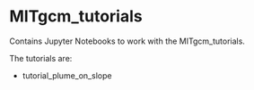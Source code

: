 # MITgcm_tutorials

Contains Jupyter Notebooks to work with the MITgcm_tutorials.

The tutorials are:

- tutorial_plume_on_slope
